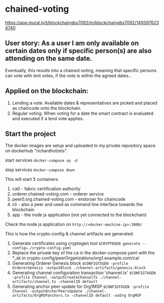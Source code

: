 # chained-voting

https://app.mural.ly/t/blockchaingbs7092/m/blockchaingbs7092/1493976234740

## User story: As a user I am only available on certain dates only if specific person(s) are also attending on the same date.

Eventually, this results into a chained voting, meaning that specific persons can vote with lent votes, if the vote is within the agreed dates..

## Applied on the blockchain: 

 1. Lending a vote: Available dates & representatives are picked and placed as chaincode onto the blockchain.
 2. Regular voting: When voting for a date the smart contract is evaluated and executed if a lend vote applies.

## Start the project

The docker images are setup and uploaded to my private repository space on dockerhub "richardholzeis".

start services
`docker-compose up -d`

stop services
`docker-compose down`

This will start 5 containers

1. ca0 - fabric certification authority 
2. orderer.chained-voting.com - orderer service
3. peer0.org.chained-voting.com - endorser for chaincode
4. cli - also a peer and used as command line interface towards the blockchain
5. app - the node js application (not yet connected to the blockchain)

Check the node js application on `http://<docker-machine-ip>:3000/`

This is how the crypto-config & channel artifacts are generated.

1. Generate certificates using cryptogen tool
`$CRYPTOGEN generate --config=./crypto-config.yaml`
2. Replace the private key of the ca in the docker-compose.yaml with the *_sk in  crypto-config/peerOrganizations/org1.example.com/ca/
3. Generating Orderer Genesis block
`$CONFIGTXGEN -profile OrdererGenesis -outputBlock ./channel-artifacts/genesis.block`
4. Generating channel configuration transaction 'channel.tx'
`$CONFIGTXGEN -profile Channel -outputCreateChannelTx ./channel-artifacts/channel.tx -channelID default`
5. Generating anchor peer update for Org1MSP 
`$CONFIGTXGEN -profile Channel -outputAnchorPeersUpdate ./channel-artifacts/OrgMSPanchors.tx -channelID default -asOrg OrgMSP`
